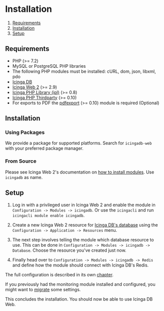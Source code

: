 # Installation

1. [Requirements](#requirements)
2. [Installation](#installation)
3. [Setup](#setup)

## Requirements

* PHP (>= 7.2)
* MySQL or PostgreSQL PHP libraries
* The following PHP modules must be installed: cURL, dom, json, libxml, pdo
* [Icinga DB](https://github.com/Icinga/icingadb)
* [Icinga Web 2](https://github.com/Icinga/icingaweb2) (>= 2.9)
* [Icinga PHP Library (ipl)](https://github.com/Icinga/icinga-php-library) (>= 0.8)
* [Icinga PHP Thirdparty](https://github.com/Icinga/icinga-php-thirdparty) (>= 0.10)
* For exports to PDF the [pdfexport](https://github.com/Icinga/icingaweb2-module-pdfexport) (>= 0.10)
  module is required (Optional)

## Installation

### Using Packages

We provide a package for supported platforms. Search for `icingadb-web` with your preferred package manager.

### From Source

Please see Icinga Web 2's documentation on [how to install modules](https://icinga.com/docs/icinga-web-2/latest/doc/08-Modules/#installation).
Use `icingadb` as name.

## Setup

1. Log in with a privileged user in Icinga Web 2 and enable the module in `Configuration -> Modules -> icingadb`.
Or use the `icingacli` and run `icingacli module enable icingadb`.

2. Create a new Icinga Web 2 resource for [Icinga DB's database](https://icinga.com/docs/icingadb/latest/doc/02-Installation/#configuring-mysql)
using the `Configuration -> Application -> Resources` menu.

3. The next step involves telling the module which database resource to use. This can be done in
`Configuration -> Modules -> icingadb -> Database`. Choose the resource you've created just now.

4. Finally head over to `Configuration -> Modules -> icingadb -> Redis` and define how the module should connect
with Icinga DB's Redis.

The full configuration is described in its own [chapter](03-Configuration.md).

If you previously had the monitoring module installed and configured, you might want to [migrate](10-Migration.md)
some settings.

This concludes the installation. You should now be able to use Icinga DB Web.

